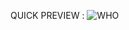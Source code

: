QUICK PREVIEW : 
![WHO](https://user-images.githubusercontent.com/72155617/131663500-7cdd76bc-1fbf-4282-9a7a-2a4a335f33ce.gif)
